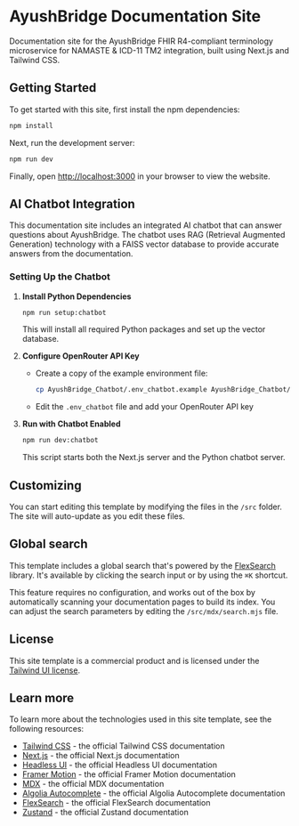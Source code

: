 # AyushBridge Documentation Site

Documentation site for the AyushBridge FHIR R4-compliant terminology microservice for NAMASTE & ICD-11 TM2 integration, built using Next.js and Tailwind CSS.

## Getting Started

To get started with this site, first install the npm dependencies:

```bash
npm install
```

Next, run the development server:

```bash
npm run dev
```

Finally, open [http://localhost:3000](http://localhost:3000) in your browser to view the website.

## AI Chatbot Integration

This documentation site includes an integrated AI chatbot that can answer questions about AyushBridge. The chatbot uses RAG (Retrieval Augmented Generation) technology with a FAISS vector database to provide accurate answers from the documentation.

### Setting Up the Chatbot

1. **Install Python Dependencies**
   ```bash
   npm run setup:chatbot
   ```
   This will install all required Python packages and set up the vector database.

2. **Configure OpenRouter API Key**
   - Create a copy of the example environment file:
     ```bash
     cp AyushBridge_Chatbot/.env_chatbot.example AyushBridge_Chatbot/.env_chatbot
     ```
   - Edit the `.env_chatbot` file and add your OpenRouter API key

3. **Run with Chatbot Enabled**
   ```bash
   npm run dev:chatbot
   ```
   This script starts both the Next.js server and the Python chatbot server.

## Customizing

You can start editing this template by modifying the files in the `/src` folder. The site will auto-update as you edit these files.

## Global search

This template includes a global search that's powered by the [FlexSearch](https://github.com/nextapps-de/flexsearch) library. It's available by clicking the search input or by using the `⌘K` shortcut.

This feature requires no configuration, and works out of the box by automatically scanning your documentation pages to build its index. You can adjust the search parameters by editing the `/src/mdx/search.mjs` file.

## License

This site template is a commercial product and is licensed under the [Tailwind UI license](https://tailwindui.com/license).

## Learn more

To learn more about the technologies used in this site template, see the following resources:

- [Tailwind CSS](https://tailwindcss.com/docs) - the official Tailwind CSS documentation
- [Next.js](https://nextjs.org/docs) - the official Next.js documentation
- [Headless UI](https://headlessui.dev) - the official Headless UI documentation
- [Framer Motion](https://www.framer.com/docs/) - the official Framer Motion documentation
- [MDX](https://mdxjs.com/) - the official MDX documentation
- [Algolia Autocomplete](https://www.algolia.com/doc/ui-libraries/autocomplete/introduction/what-is-autocomplete/) - the official Algolia Autocomplete documentation
- [FlexSearch](https://github.com/nextapps-de/flexsearch) - the official FlexSearch documentation
- [Zustand](https://docs.pmnd.rs/zustand/getting-started/introduction) - the official Zustand documentation
